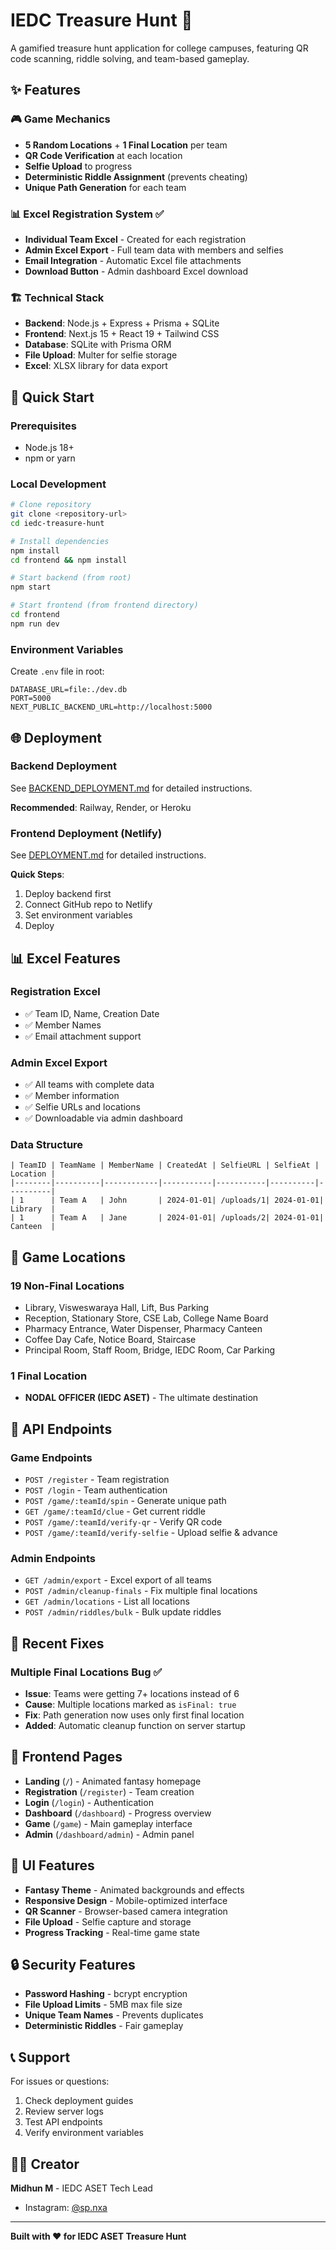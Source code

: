 # IEDC Treasure Hunt 🎯

A gamified treasure hunt application for college campuses, featuring QR code scanning, riddle solving, and team-based gameplay.

## ✨ Features

### 🎮 Game Mechanics
- **5 Random Locations** + **1 Final Location** per team
- **QR Code Verification** at each location
- **Selfie Upload** to progress
- **Deterministic Riddle Assignment** (prevents cheating)
- **Unique Path Generation** for each team

### 📊 Excel Registration System ✅
- **Individual Team Excel** - Created for each registration
- **Admin Excel Export** - Full team data with members and selfies
- **Email Integration** - Automatic Excel file attachments
- **Download Button** - Admin dashboard Excel download

### 🏗️ Technical Stack
- **Backend**: Node.js + Express + Prisma + SQLite
- **Frontend**: Next.js 15 + React 19 + Tailwind CSS
- **Database**: SQLite with Prisma ORM
- **File Upload**: Multer for selfie storage
- **Excel**: XLSX library for data export

## 🚀 Quick Start

### Prerequisites
- Node.js 18+
- npm or yarn

### Local Development
```bash
# Clone repository
git clone <repository-url>
cd iedc-treasure-hunt

# Install dependencies
npm install
cd frontend && npm install

# Start backend (from root)
npm start

# Start frontend (from frontend directory)
cd frontend
npm run dev
```

### Environment Variables
Create `.env` file in root:
```env
DATABASE_URL=file:./dev.db
PORT=5000
NEXT_PUBLIC_BACKEND_URL=http://localhost:5000
```

## 🌐 Deployment

### Backend Deployment
See [BACKEND_DEPLOYMENT.md](./BACKEND_DEPLOYMENT.md) for detailed instructions.

**Recommended**: Railway, Render, or Heroku

### Frontend Deployment (Netlify)
See [DEPLOYMENT.md](./DEPLOYMENT.md) for detailed instructions.

**Quick Steps**:
1. Deploy backend first
2. Connect GitHub repo to Netlify
3. Set environment variables
4. Deploy

## 📊 Excel Features

### Registration Excel
- ✅ Team ID, Name, Creation Date
- ✅ Member Names
- ✅ Email attachment support

### Admin Excel Export
- ✅ All teams with complete data
- ✅ Member information
- ✅ Selfie URLs and locations
- ✅ Downloadable via admin dashboard

### Data Structure
```excel
| TeamID | TeamName | MemberName | CreatedAt | SelfieURL | SelfieAt | Location |
|--------|----------|------------|-----------|-----------|----------|----------|
| 1      | Team A   | John       | 2024-01-01| /uploads/1| 2024-01-01| Library  |
| 1      | Team A   | Jane       | 2024-01-01| /uploads/2| 2024-01-01| Canteen  |
```

## 🎯 Game Locations

### 19 Non-Final Locations
- Library, Visweswaraya Hall, Lift, Bus Parking
- Reception, Stationary Store, CSE Lab, College Name Board
- Pharmacy Entrance, Water Dispenser, Pharmacy Canteen
- Coffee Day Cafe, Notice Board, Staircase
- Principal Room, Staff Room, Bridge, IEDC Room, Car Parking

### 1 Final Location
- **NODAL OFFICER (IEDC ASET)** - The ultimate destination

## 🔧 API Endpoints

### Game Endpoints
- `POST /register` - Team registration
- `POST /login` - Team authentication
- `POST /game/:teamId/spin` - Generate unique path
- `GET /game/:teamId/clue` - Get current riddle
- `POST /game/:teamId/verify-qr` - Verify QR code
- `POST /game/:teamId/verify-selfie` - Upload selfie & advance

### Admin Endpoints
- `GET /admin/export` - Excel export of all teams
- `POST /admin/cleanup-finals` - Fix multiple final locations
- `GET /admin/locations` - List all locations
- `POST /admin/riddles/bulk` - Bulk update riddles

## 🐛 Recent Fixes

### Multiple Final Locations Bug ✅
- **Issue**: Teams were getting 7+ locations instead of 6
- **Cause**: Multiple locations marked as `isFinal: true`
- **Fix**: Path generation now uses only first final location
- **Added**: Automatic cleanup function on server startup

## 📱 Frontend Pages

- **Landing** (`/`) - Animated fantasy homepage
- **Registration** (`/register`) - Team creation
- **Login** (`/login`) - Authentication
- **Dashboard** (`/dashboard`) - Progress overview
- **Game** (`/game`) - Main gameplay interface
- **Admin** (`/dashboard/admin`) - Admin panel

## 🎨 UI Features

- **Fantasy Theme** - Animated backgrounds and effects
- **Responsive Design** - Mobile-optimized interface
- **QR Scanner** - Browser-based camera integration
- **File Upload** - Selfie capture and storage
- **Progress Tracking** - Real-time game state

## 🔒 Security Features

- **Password Hashing** - bcrypt encryption
- **File Upload Limits** - 5MB max file size
- **Unique Team Names** - Prevents duplicates
- **Deterministic Riddles** - Fair gameplay

## 📞 Support

For issues or questions:
1. Check deployment guides
2. Review server logs
3. Test API endpoints
4. Verify environment variables

## 👨‍💻 Creator

**Midhun M** - IEDC ASET Tech Lead
- Instagram: [@sp.nxa](https://instagram.com/sp.nxa)

---

**Built with ❤️ for IEDC ASET Treasure Hunt**
